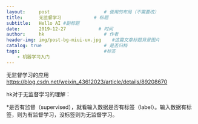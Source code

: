 ```yaml
---
layout:     post                    # 使用的布局（不需要改）
title:      无监督学习            # 标题
subtitle:   Hello AI #副标题
date:       2019-12-27            # 时间
author:     hk                      # 作者
header-img: img/post-bg-miui-ux.jpg    #这篇文章标题背景图片
catalog: true                       # 是否归档
tags:                               #标签
    - 机器学习入门
---
```


无监督学习的应用 https://blog.csdn.net/weixin_43612023/article/details/89208670

hk对于无监督学习的理解：

 *是否有监督（supervised），就看输入数据是否有标签（label）。输入数据有标签，则为有监督学习，没标签则为无监督学习。

